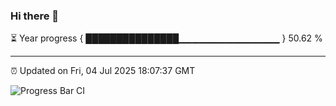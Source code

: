 ### Hi there 👋

⏳ Year progress { ███████████████▁▁▁▁▁▁▁▁▁▁▁▁▁▁▁ } 50.62 %

---

⏰ Updated on Fri, 04 Jul 2025 18:07:37 GMT

![Progress Bar CI](https://github.com/liununu/liununu/workflows/Progress%20Bar%20CI/badge.svg)
